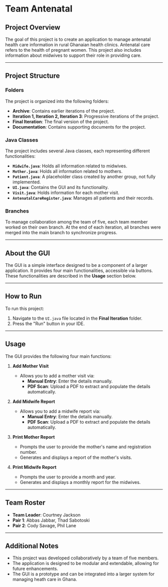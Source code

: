 # Team Antenatal

## Project Overview
The goal of this project is to create an application to manage antenatal health care information in rural Ghanaian health clinics. Antenatal care refers to the health of pregnant women. This project also includes information about midwives to support their role in providing care.

---

## Project Structure

### Folders
The project is organized into the following folders:
- **Archive**: Contains earlier iterations of the project.
- **Iteration 1, Iteration 2, Iteration 3**: Progressive iterations of the project.
- **Final Iteration**: The final version of the project.
- **Documentation**: Contains supporting documents for the project.

### Java Classes
The project includes several Java classes, each representing different functionalities:
- **`Midwife.java`**: Holds all information related to midwives.
- **`Mother.java`**: Holds all information related to mothers.
- **`Patient.java`**: A placeholder class created by another group, not fully implemented.
- **`UI.java`**: Contains the GUI and its functionality.
- **`Visit.java`**: Holds information for each mother visit.
- **`AntenatalCareRegister.java`**: Manages all patients and their records.

### Branches
To manage collaboration among the team of five, each team member worked on their own branch. At the end of each iteration, all branches were merged into the main branch to synchronize progress.

---

## About the GUI
The GUI is a simple interface designed to be a component of a larger application. It provides four main functionalities, accessible via buttons. These functionalities are described in the **Usage** section below.

---

## How to Run
To run this project:
1. Navigate to the `UI.java` file located in the **Final Iteration** folder.
2. Press the "Run" button in your IDE.

---

## Usage
The GUI provides the following four main functions:

1. **Add Mother Visit**
   - Allows you to add a mother visit via:
     - **Manual Entry**: Enter the details manually.
     - **PDF Scan**: Upload a PDF to extract and populate the details automatically.

2. **Add Midwife Report**
   - Allows you to add a midwife report via:
     - **Manual Entry**: Enter the details manually.
     - **PDF Scan**: Upload a PDF to extract and populate the details automatically.

3. **Print Mother Report**
   - Prompts the user to provide the mother's name and registration number.
   - Generates and displays a report of the mother's visits.

4. **Print Midwife Report**
   - Prompts the user to provide a month and year.
   - Generates and displays a monthly report for the midwives.

---

## Team Roster
- **Team Leader**: Courtney Jackson
- **Pair 1**: Abbas Jabbar, Thad Sabotoski
- **Pair 2**: Cody Savage, Phil Lane

---

## Additional Notes
- This project was developed collaboratively by a team of five members.
- The application is designed to be modular and extendable, allowing for future enhancements.
- The GUI is a prototype and can be integrated into a larger system for managing heath care in Ghana.


